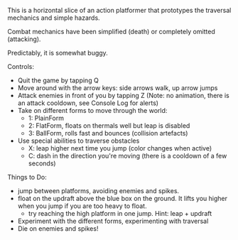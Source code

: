 This is a horizontal slice of an action platformer that prototypes the traversal mechanics and simple hazards.

Combat mechanics have been simplified (death) or completely omitted (attacking).

Predictably, it is somewhat buggy.

Controls:
 - Quit the game by tapping Q
 - Move around with the arrow keys: side arrows walk, up arrow jumps
 - Attack enemies in front of you by tapping Z (Note: no animation, there is an attack cooldown, see Console Log for alerts)
 - Take on different forms to move through the world:
	- 1: PlainForm
	- 2: FlatForm, floats on thermals well but leap is disabled
	- 3: BallForm, rolls fast and bounces (collision artefacts)
 - Use special abilities to traverse obstacles
	- X: leap higher next time you jump (color changes when active)
	- C: dash in the direction you're moving (there is a cooldown of a few seconds)

Things to Do:
 - jump between platforms, avoiding enemies and spikes.
 - float on the updraft above the blue box on the ground. It lifts you higher when you jump if you are too heavy to float.
	- try reaching the high platform in one jump. Hint: leap + updraft
 - Experiment with the different forms, experimenting with traversal
 - Die on enemies and spikes!
